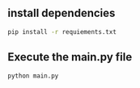 ## install dependencies 

```bash
pip install -r requiements.txt
```


## Execute the main.py file


```bash
python main.py
```
